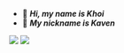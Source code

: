 - 👋 ***Hi, my name is Khoi***
- 👀 ***My nickname is Kaven***
<img src="https://2.bp.blogspot.com/-uNHI8p4KzHY/W5PwnM7BOcI/AAAAAAAALxQ/vGdcDA5ysqQ1VLjqtVX3LBIrDF4bV0_rQCLcBGAs/s1600/Dino-Chrome-HTNovo.gif">
<img src="https://64.media.tumblr.com/ad0ebf01e41a015c039de09eba75e0ca/tumblr_oz6ok0UkdK1w4t58uo1_540.gifv">
